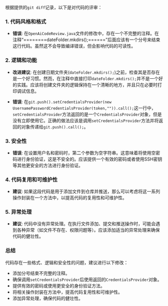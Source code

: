根据提供的`git diff`记录，以下是对代码的评审：

### 1. 代码风格和格式

- **错误**: 在`OpenAiCodeReview.java`文件的修改中，存在一个不完整的注释。在注释“========dateFolder.mkdirs();======”后面应该有一个分号来结束这行代码。虽然这不会导致编译错误，但会影响代码的可读性。

### 2. 逻辑和功能

- **改进建议**: 在创建日期文件夹(`dateFolder.mkdirs();`)之前，检查其是否存在是一个好习惯。然而，在注释中直接打印`dateFolder.mkdirs();`并不是一个好的实践。应该将创建文件夹的逻辑保持在一个清晰的地方，并且只在必要时打印调试信息。

- **错误**: 在`git.push().setCredentialsProvider(new UsernamePasswordCredentialsProvider(token,"")).call();`这一行中，`setCredentialsProvider`方法返回的是一个`CredentialsProvider`对象，但是没有立即使用它。正确的做法应该是调用`setCredentialsProvider`方法并将返回的对象传递给`git.push().call();`。

### 3. 安全性

- **错误**: 在设置用户名和密码时，第二个参数为空字符串。这意味着将使用空密码进行身份验证，这是不安全的。应该提供一个有效的密码或者使用SSH密钥等其他更安全的方法进行身份验证。

### 4. 代码复用和可维护性

- **建议**: 如果这段代码是用于添加文件到仓库并推送，那么可以考虑将这一系列操作封装在一个方法中，以提高代码的复用性和可维护性。

### 5. 异常处理

- **建议**: 代码中没有异常处理。在执行文件添加、提交和推送操作时，可能会遇到各种异常（如文件不存在、权限问题等）。应该添加适当的异常处理来确保代码的健壮性。

### 总结

代码存在一些格式、逻辑和安全性的问题，建议进行以下修改：

- 添加分号结束不完整的注释。
- 确保调用`setCredentialsProvider`后使用返回的`CredentialsProvider`对象。
- 提供有效的密码或使用更安全的身份验证方法。
- 将相关操作封装在方法中，提高代码复用性和可维护性。
- 添加异常处理，确保代码的健壮性。